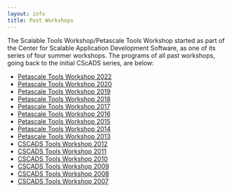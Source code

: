 ```yaml
---
layout: info
title: Past Workshops
---
```



The Scalable Tools Workshop/Petascale Tools Workshop started as part of the Center for Scalable Application Development
Software, as one of its series of four summer workshops. The programs of all past workshops, going back to the initial CScADS
series, are below:

* [Petascale Tools Workshop 2022](../petascale2022)
* [Petascale Tools Workshop 2020](../petascale2020)
* [Petascale Tools Workshop 2019](../petascale2019)
* [Petascale Tools Workshop 2018](../petascale2018)
* [Petascale Tools Workshop 2017](../petascale2017)
* [Petascale Tools Workshop 2016](https://www.paradyn.org/petascale2016)
* [Petascale Tools Workshop 2015](https://www.paradyn.org/petascale2015)
* [Petascale Tools Workshop 2014](https://www.paradyn.org/petascale2014)
* [Petascale Tools Workshop 2013](https://www.paradyn.org/petascale2013)
* [CSCADS Tools Workshop 2012](http://cscads.rice.edu/performance-tools.htm)
* [CSCADS Tools Workshop 2011](http://cscads.rice.edu/performance-tools-1.htm)
* [CSCADS Tools Workshop 2010](http://cscads.rice.edu/performance-tools-2.htm)
* [CSCADS Tools Workshop 2009](http://cscads.rice.edu/performance-tools-3.htm)
* [CSCADS Tools Workshop 2008](http://cscads.rice.edu/performance-tools-4.htm)
* [CSCADS Tools Workshop 2007](http://cscads.rice.edu/perf-workshop-07.htm)
